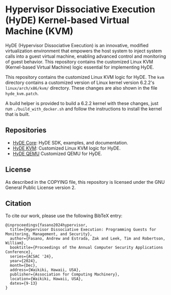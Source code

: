 # Hypervisor Dissociative Execution (HyDE) Kernel-based Virtual Machine (KVM)

HyDE (Hypervisor Dissociative Execution) is an innovative, modified virtualization environment that empowers the host system to inject system calls into a guest virtual machine, enabling advanced control and monitoring of guest behavior. This repository contains the customized Linux KVM (Kernel-based Virtual Machine) logic essential for implementing HyDE.

This repository contains the customized Linux KVM logic for HyDE. The `kvm` directory contains a customized version of Linux kernel version 6.2.2's `linux/arch/x86/kvm/` directory. These changes are also shown in the file `hyde_kvm.patch`.

A build helper is provided to build a 6.2.2 kernel with these changes, just run `./build_with_docker.sh` and follow the instructions to install the kernel that is built.

## Repositories
- [HyDE Core](https://github.com/AndrewFasano/hyde-capabilities): HyDE SDK, examples, and documentation.
- [HyDE KVM](https://github.com/AndrewFasano/hyde-kvm): Customized Linux KVM logic for HyDE.
- [HyDE QEMU](https://github.com/AndrewFasano/hyde-qemu) Customized QEMU for HyDE.

## License
As described in the COPYING file, this repository is licensed under the GNU General Public License version 2.

## Citation
To cite our work, please use the following BibTeX entry:

```
@inproceedings{fasano2024hypervisor,
  title={Hypervisor Dissociative Execution: Programming Guests for Monitoring, Management, and Security},
  author={Fasano, Andrew and Estrada, Zak and Leek, Tim and Robertson, William},
  booktitle={Proceedings of the Annual Computer Security Applications Conference},
  series={ACSAC '24},
  year={2024},
  month={Dec},
  address={Waikiki, Hawaii, USA},
  publisher={Association for Computing Machinery},
  location={Waikiki, Hawaii, USA},
  dates={9-13}
}
```